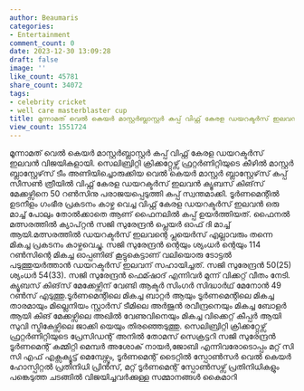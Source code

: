 ```yaml
---
author: Beaumaris
categories:
- Entertainment
comment_count: 0
date: 2023-12-30 13:09:28
draft: false
image: ''
like_count: 45781
share_count: 34072
tags:
- celebrity cricket
- well care masterblaster cup
title: മൂന്നാമത് വെൽ കെയർ മാസ്റ്റർബ്ലാസ്റ്റർ കപ്പ്‌ വിഫ്റ്റ് കേരള ഡയറക്ടർസ് ഇലവൻ വിജയികളായി
view_count: 1551724
---
```


മൂന്നാമത് വെൽ കെയർ മാസ്റ്റർബ്ലാസ്റ്റർ കപ്പ്‌ വിഫ്റ്റ് കേരള ഡയറക്ടർസ് ഇലവൻ വിജയികളായി. സെലിബ്രിറ്റി ക്രിക്കറ്റ്റേഴ്സ് ഫ്രറ്റർണിറ്റിയുടെ കീഴിൽ മാസ്റ്റർ ബ്ലാസ്റ്റേഴ്‌സ് ടീം അണിയിച്ചൊരുക്കിയ വെൽ കെയർ മാസ്റ്റർ ബ്ലാസ്റ്റേഴ്‌സ് കപ്പ്‌ സീസൺ ത്രീയിൽ വിഫ്റ്റ് കേരള ഡയറക്ടർസ് ഇലവൻ ക്യൂബസ് കിങ്‌സ് മേക്കഴ്സിനെ 50 റൺസിനു പരാജയപ്പെടുത്തി കപ്പ്‌ സ്വന്തമാക്കി. ടൂർണമെന്റിൽ ഉടനീളം ഗംഭീര പ്രകടനം കാഴ്ച വെച്ച വിഫ്റ്റ് കേരള ഡയറക്ടർസ് ഇലവൻ ഒരു മാച്ച് പോലും തോൽക്കാതെ ആണ് ഫൈനലിൽ കപ്പ്‌ ഉയർത്തിയത്. ഫൈനൽ മത്സരത്തിൽ ക്യാപ്റ്റൻ സജി സുരേന്ദ്രൻ പ്ലെയർ ഓഫ് ദി മാച്ച് ആയി.മത്സരത്തിൽ ഡയറക്ടർസ് ഇലവന്റെ പ്ലയെർസ് എല്ലാവരും തന്നെ മികച്ച പ്രകടനം കാഴ്ചവെച്ചു. സജി സുരേന്ദ്രൻ ന്റെയും ശ്യംധർ ന്റെയും 114 റൺസിന്റെ മികച്ച ഓപ്പണിങ് കൂട്ടുകെട്ടാണ് വലിയൊരു ടോട്ടൽ പടുത്തുയർത്താൻ ഡയറക്ടർസ് ഇലവന് സഹായിച്ചത്. സജി സുരേന്ദ്രൻ 50(25) ശ്യംധർ 54(33). സജി സുരേന്ദ്രൻ ഫെമ്ഷാദ് എന്നിവർ മുന്ന് വിക്കറ്റ് വീതം നേടി. ക്യൂബസ് കിങ്‌സ് മേക്കേഴ്സിന് വേണ്ടി ആക്ടർ സിംഗർ സിദ്ധാർഥ് മേനോൻ 49 റൺസ് എടുത്തു.ടൂർണമെന്റിലെ മികച്ച ബാറ്റർ ആയും ടൂർണമെന്റിലെ മികച്ച താരമായും മില്ലെനിയം സ്റ്റാർസ് ടീമിലെ അർജുൻ രവീന്ദ്രനെയും മികച്ച ബോളർ ആയി കിങ് മേക്കഴ്സിലെ അഖിൽ വേണുവിനെയും മികച്ച വിക്കെറ്റ് കീപ്പർ ആയി സുവി സ്ട്രികേഴ്സിലെ ജാക്കി യെയും തിരഞ്ഞെടുത്തു. സെലിബ്രിറ്റി ക്രിക്കറ്റ്റേഴ്സ് ഫ്രറ്റർണിറ്റിയുടെ പ്രേസിഡന്റ് അനിൽ തോമസ് സെക്രട്ടറി സജി സുരേന്ദ്രൻ ടൂർണമെന്റ് കമ്മിറ്റി മെമ്പർ അശോക് നായർ,ജോബി എന്നിവരോടൊപ്പം മറ്റ് സി സി എഫ് എക്സക്യൂട്ട് മെമ്പേഴ്സും, ടൂർണമെന്റ് ടൈറ്റിൽ സ്പോൺസർ വെൽ കെയർ ഹോസ്പിറ്റൽ പ്രതിനിധി പ്രിൻസ്, മറ്റ് ടൂർണമെന്റ് സ്പോൺസഴ്സ് പ്രതിനിധികളും പങ്കെടുത്ത ചടങ്ങിൽ വിജയിച്ചവർക്കുള്ള സമ്മാനങ്ങൾ കൈമാറി